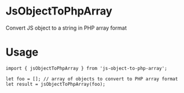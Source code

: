 # JsObjectToPhpArray
Convert JS object to a string in PHP array format

# Usage
```
import { jsObjectToPhpArray } from 'js-object-to-php-array';

let foo = []; // array of objects to convert to PHP array format
let result = jsObjectToPhpArray(foo);
```